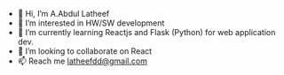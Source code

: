 - 👋 Hi, I’m A.Abdul Latheef 
- 👀 I’m interested in HW/SW development 
- 🌱 I’m currently learning Reactjs and Flask (Python) for web application dev.
- 💞️ I’m looking to collaborate on React
- 📫 Reach me latheefdd@gmail.com

<!---
latheefdd/latheefdd is a ✨ special ✨ repository because its `README.md` (this file) appears on your GitHub profile.
You can click the Preview link to take a look at your changes.
--->
